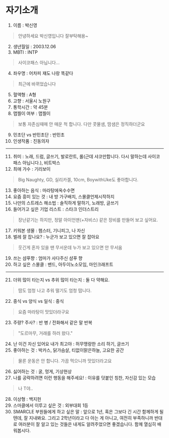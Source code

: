 # 자기소개

1. 이름 : 박신영
> 안녕하세요 박신영입니다 잘부탁해용~
2. 생년월일 : 2003.12.06
3. MBTI : INTP
> 사이코패스 아닙니다...
4. 좌우명 : 어차피 쟤도 나랑 똑같다
> 최근에 바뀌었습니다
5. 혈액형 : A형
6. 고향 : 서울시 노원구
7. 통학시간 : 약 45분
8. 맵찔이 여부 : 맵찔이
> 보통 자존심때매 안 매운 척 합니다. 다만 콧물샘, 땀샘은 정직하더군요
9. 민초단 vs 반민초단 : 반민초
10. 인생작품 : 진동의자
---
11. 취미 : 노래, 드럼, 글쓰기, 발로란트, 롤(근데 샤코만합니다. 다시 말하는데 사이코패스 아닙니다.), 비트박스
12. 최애 가수 : 기리보이
> Big Naughty, GD, 실리카겔, 10cm, BoywithUke도 좋아합니다.
13. 좋아하는 음식 : 마라탕에옥수수면
14. 요즘 흥미 있는 것 : 내 방 가구배치, 스몰클언제시작하지 
15. 나만의 스트레스 해소법 : 솔직하게 말하기, 노래방, 글쓰기
16. 들어가고 싶은 기업 리스트 : 스타크 인더스트리
> 장난같기는 하지만, 정말 아이언맨(+자비스) 같은 장비를 만들어 보고 싶어요.
17. 키워본 생물 : 햄스터, 기니피그, 나 자신
18. 벌레 잘 잡나요? : 누군가 보고 있으면 잘 잡아요
> 웃긴게 혼자 있을 땐 무서운데 누가 보고 있으면 안 무서움
19. 쓰는 샴푸향 : 엄마가 사다주신 샴푸 향
20. 하고 싶은 스몰클 : 밴드, 아두이노소모임, 마인크래프트
***
21. 더위 많이 타는지 vs 추위 많이 타는지 : 둘 다 약해요.
> 땀도 엄청 나고 추워 떨기도 엄청 떱니다.
22. 중식 vs 양식 vs 일식 : 중식
> 요즘 마라탕이 맛있더라구요
23. 주량? 주사? : 반 병 / 전화해서 같은 말 반복
> "도르마무, 거래를 하러 왔다."
24. 난 이건 자신 있어요 내가 최고야 : 허무맹랑한 소리 하기, 글쓰기
25. 좋아하는 것 : 박카스, 닭가슴살, 티없이맑은하늘, 고요한 공간
> 물론 운동은 안 합니다. 가끔 먹으니까 맛있더라고요
26. 싫어하는 것 : 굴, 멍게, 기상현상
27. 나를 공략하려면 이런 행동을 해주세요! : 이유를 덧붙인 칭찬, 자신감 있는 모습
> 나 T야..
28. 이상형 : 백지헌
29. 스마클에서 이루고 싶은 것 : 외부대회 1등
30. SMARCLE 부원들에게 하고 싶은 말 : 앞으로 1년, 혹은 그보다 긴 시간 함께하게 될 텐데, 잘 지내봐요. 그리고 2학년이라고 다 아는 게 아니고, 여전히 부족하니까 반대로 여러분이 잘 알고 있는 것들은 내게도 알려주었으면 좋겠습니다. 함께 열심히 배워봅시다.

